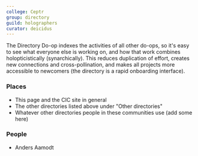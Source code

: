 ```yaml
---
college: Ceptr
group: directory
guild: holographers
curator: deicidus
---
```

The Directory Do-op indexes the activities of all other do-ops, so it's easy to see what everyone else is working on, and how that work combines holopticistically (synarchically). This reduces duplication of effort, creates new connections and cross-pollination, and makes all projects more accessible to newcomers (the directory is a rapid onboarding interface).

### Places
* This page and the CIC site in general
* The other directories listed above under "Other directories"
* Whatever other directories people in these communities use (add some here)

### People
* Anders Aamodt
